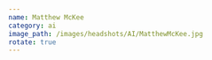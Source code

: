 ```yaml
---
name: Matthew McKee
category: ai
image_path: /images/headshots/AI/MatthewMcKee.jpg
rotate: true
---
```

